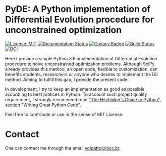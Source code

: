 # PyDE: A Python implementation of Differential Evolution procedure for unconstrained optimization

[![License: MIT](https://img.shields.io/badge/License-MIT-yellow.svg)](https://opensource.org/licenses/MIT)
[![Documentation Status](https://readthedocs.org/projects/pyde/badge/?version=latest)](https://pyde.readthedocs.io/en/latest/?badge=latest)
[![Codacy Badge](https://api.codacy.com/project/badge/Grade/b2498b2edece40bf96aac44b94a90092)](https://app.codacy.com/app/volpatto/pyde?utm_source=github.com&utm_medium=referral&utm_content=volpatto/pyde&utm_campaign=Badge_Grade_Settings)
[![Build Status](https://travis-ci.com/volpatto/pyde.svg?branch=master)](https://travis-ci.com/volpatto/pyde)
[![DOI](https://zenodo.org/badge/147149060.svg)](https://zenodo.org/badge/latestdoi/147149060)


Here I provide a simple Python 3.6 implementation of Differential Evolution procedure to solve unconstrained optimization problems.
Although SciPy already provides this method, an open code, flexible to customization, can benefits students, researchers or anyone who desires to implement the DE method. Aiming to fulfill this gap, I provide the present code.

In development, I try to keep an implementation as good as possible accordling to best pratices in Python. To account such project quality requirement, I strongly recommend read ["The Hitchhiker’s Guide to Python"](https://www.google.com), section "Writing Great Python Code".

Feel free to contribute or use in the sense of MIT License.

# Contact

One can contact me through the email <volpatto@lncc.br>.
